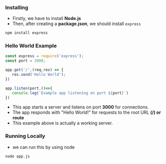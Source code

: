 ### Installing
* Firstly, we have to install **Node.js**
* Then, after creating a **package.json**, we should install `express` 
 ```sh
 npm install express
 ```

 ### Hello World Example
 ```js
 const express = require('express');
 const port = 3000;

 app.get('/',(req,res) => {
    res.send('Hello World');
 })

 app.listen(port,()=>{
    console.log(`Example app listening on port ${port}`)
 })
 ```

 * This app starts a server and listens on port **3000** for connections.
 * The app responds with "Hello World!" for requests to the root URL **(/) or route**
 * This example above is actually a working server.

 ### Running Locally
 * we can run this by using node
 ```sh
 node app.js
 ```